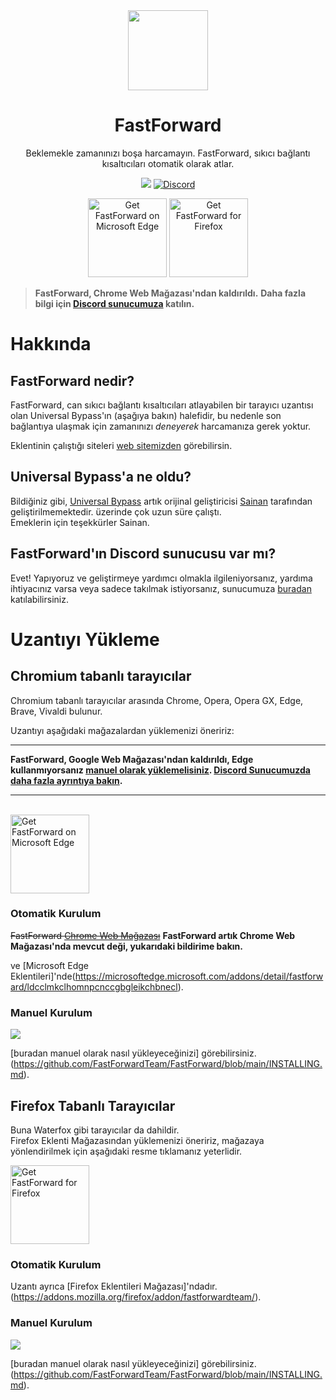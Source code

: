 <div align="center">
<img src="https://avatars.githubusercontent.com/u/88992224?s=200&v=4" width="128" />
<h1> FastForward </h1>
<p> Beklemekle zamanınızı boşa harcamayın. FastForward, sıkıcı bağlantı kısaltıcıları otomatik olarak atlar. </p>


[<img src="https://badgen.net/github/checks/FastForwardTeam/FastForward?label=Build" />](https://github.com/FastForwardTeam/FastForward/blob/main/.github/workflows/main.yml)
<a href="https://discord.gg/RSAf7b5njt" target="_blank"> <img alt="Discord" src="https://img.shields.io/discord/876622516607656006?label=Our%20Discord&logo=discord"> </a> <br>
<!--<a href="https://chrome.google.com/webstore/detail/fastforward/icallnadddjmdinamnolclfjanhfoafe"><img src="https://user-images.githubusercontent.com/585534/107280622-91a8ea80-6a26-11eb-8d07-77c548b28665.png" alt="Get FastForward on Chromium based browsers" width="126px"></a>-->
<a href="https://microsoftedge.microsoft.com/addons/detail/fastforward/ldcclmkclhomnpcnccgbgleikchbnecl"><img src="https://user-images.githubusercontent.com/585534/107280673-a5ece780-6a26-11eb-9cc7-9fa9f9f81180.png" alt="Get FastForward on Microsoft Edge" width="126px"></a>
<a href="https://addons.mozilla.org/firefox/addon/fastforwardteam/"><img src="https://user-images.githubusercontent.com/585534/107280546-7b9b2a00-6a26-11eb-8f9f-f95932f4bfec.png" alt="Get FastForward for Firefox" width="126px"></a> 
</div>

> **FastForward, Chrome Web Mağazası'ndan kaldırıldı.**
> **Daha fazla bilgi için [Discord sunucumuza](https://discord.gg/RSAf7b5njt) katılın.**

# Hakkında
## FastForward nedir?
FastForward, can sıkıcı bağlantı kısaltıcıları atlayabilen bir tarayıcı uzantısı olan Universal Bypass'ın (aşağıya bakın) halefidir, bu nedenle son bağlantıya ulaşmak için zamanınızı _deneyerek_ harcamanıza gerek yoktur.

Eklentinin çalıştığı siteleri [web sitemizden](https://fastforward.team/example-links) görebilirsin.

## Universal Bypass'a ne oldu?
Bildiğiniz gibi, [Universal Bypass](https://github.com/Sainan/Universal-Bypass) artık orijinal geliştiricisi [Sainan](https://github.com/Sainan) tarafından geliştirilmemektedir. üzerinde çok uzun süre çalıştı.\
Emeklerin için teşekkürler Sainan.

## FastForward'ın Discord sunucusu var mı?
Evet! Yapıyoruz ve geliştirmeye yardımcı olmakla ilgileniyorsanız, yardıma ihtiyacınız varsa veya sadece takılmak istiyorsanız, sunucumuza [buradan](https://discord.gg/RSAf7b5njt) katılabilirsiniz.

<!-- i will use this later [<img src="https://i.ibb.co/X70qCQx/Discord-Logo-Color.png" width="40" />](https://discord.gg/RSAf7b5njt) -->

# Uzantıyı Yükleme
## Chromium tabanlı tarayıcılar
Chromium tabanlı tarayıcılar arasında Chrome, Opera, Opera GX, Edge, Brave, Vivaldi bulunur.

Uzantıyı aşağıdaki mağazalardan yüklemenizi öneririz:

****
**FastForward, Google Web Mağazası'ndan kaldırıldı, Edge kullanmıyorsanız [manuel olarak yüklemelisiniz](https://github.com/FastForwardTeam/FastForward/blob/main/INSTALLING.md). [Discord Sunucumuzda daha fazla ayrıntıya bakın](https://discord.gg/RSAf7b5njt).**
****
<!--<a href="https://chrome.google.com/webstore/detail/fastforward/icallnadddjmdinamnolclfjanhfoafe"><img src="https://user-images.githubusercontent.com/585534/107280622-91a8ea80-6a26-11eb-8d07-77c548b28665.png" alt="Get FastForward on Chromium based browsers" width="126px"></a>-->
<br>
<a href="https://microsoftedge.microsoft.com/addons/detail/fastforward/ldcclmkclhomnpcnccgbgleikchbnecl"><img src="https://user-images.githubusercontent.com/585534/107280673-a5ece780-6a26-11eb-9cc7-9fa9f9f81180.png" alt="Get FastForward on Microsoft Edge" width="126px"></a>

### Otomatik Kurulum
~~FastForward [Chrome Web Mağazası](https://chrome.google.com/webstore/detail/fastforward/icallnadddjmdinamnolclfjanhfoafe)~~ **FastForward artık Chrome Web Mağazası'nda mevcut deği, yukarıdaki bildirime bakın.**

ve [Microsoft Edge Eklentileri]'nde(https://microsoftedge.microsoft.com/addons/detail/fastforward/ldcclmkclhomnpcnccgbgleikchbnecl).

### Manuel Kurulum
[<img src="https://img.shields.io/badge/Chromium-Unstable-e77334" />](https://nightly.link/FastForwardTeam/FastForward/workflows/main/main/FastForward_chromium.zip)

[buradan manuel olarak nasıl yükleyeceğinizi] görebilirsiniz.(https://github.com/FastForwardTeam/FastForward/blob/main/INSTALLING.md).

## Firefox Tabanlı Tarayıcılar
Buna Waterfox gibi tarayıcılar da dahildir. <br>
Firefox Eklenti Mağazasından yüklemenizi öneririz, mağazaya yönlendirilmek için aşağıdaki resme tıklamanız yeterlidir.

<a href="https://addons.mozilla.org/firefox/addon/fastforwardteam/"><img src="https://user-images.githubusercontent.com/585534/107280546-7b9b2a00-6a26-11eb-8f9f-f95932f4bfec.png" alt="Get FastForward for Firefox" width="126px"></a> 
### Otomatik Kurulum
Uzantı ayrıca [Firefox Eklentileri Mağazası]'ndadır.(https://addons.mozilla.org/firefox/addon/fastforwardteam/).

### Manuel Kurulum
[<img src="https://img.shields.io/badge/Firefox-Unstable-e77334" />](https://nightly.link/FastForwardTeam/FastForward/workflows/main/main/FastForward_firefox.zip)

[buradan manuel olarak nasıl yükleyeceğinizi] görebilirsiniz.(https://github.com/FastForwardTeam/FastForward/blob/main/INSTALLING.md).
